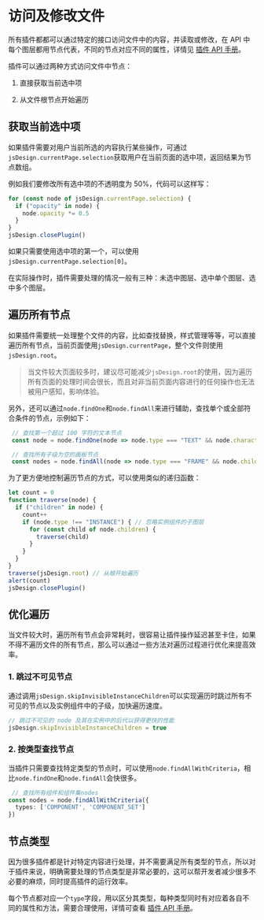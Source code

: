 # 访问及修改文件

所有插件都都可以通过特定的接口访问文件中的内容，并读取或修改，在 API 中每个图层都用节点代表，不同的节点对应不同的属性，详情见 [插件 API 手册](/developer-doc/plugin/API/2.Node-related/1.NodeType)。

插件可以通过两种方式访问文件中节点：

1. 直接获取当前选中项

2. 从文件根节点开始遍历

## 获取当前选中项

如果插件需要对用户当前所选的内容执行某些操作，可通过`jsDesign.currentPage.selection`获取用户在当前页面的选中项，返回结果为节点数组。

例如我们要修改所有选中项的不透明度为 50%，代码可以这样写：

```TypeScript
for (const node of jsDesign.currentPage.selection) {
  if ("opacity" in node) {
    node.opacity *= 0.5
  }
}
jsDesign.closePlugin()
```

如果只需要使用选中项的第一个，可以使用`jsDesign.currentPage.selection[0]`。

在实际操作时，插件需要处理的情况一般有三种：未选中图层、选中单个图层、选中多个图层。

## 遍历所有节点

如果插件需要统一处理整个文件的内容，比如查找替换，样式管理等等，可以直接遍历所有节点，当前页面使用`jsDesign.currentPage`，整个文件则使用`jsDesign.root`。

> 当文件较大页面较多时，建议尽可能减少`jsDesign.root`的使用，因为遍历所有页面的处理时间会很长，而且对非当前页面内容进行的任何操作也无法被用户感知，影响体验。

另外，还可以通过`node.findOne`和`node.findAll`来进行辅助，查找单个或全部符合条件的节点，示例如下：

```TypeScript
 // 查找第一个超过 100 字符的文本节点
 const node = node.findOne(node => node.type === "TEXT" && node.characters.length > 100)

 // 查找所有子级为空的画板节点 
 const nodes = node.findAll(node => node.type === "FRAME" && node.children.length === 0)
```

为了更方便地控制遍历节点的方式，可以使用类似的递归函数：

```TypeScript
let count = 0
function traverse(node) {
  if ("children" in node) {
    count++
    if (node.type !== "INSTANCE") { // 忽略实例组件的子图层
      for (const child of node.children) {
        traverse(child)
      }
    }
  }
}
traverse(jsDesign.root) // 从根开始遍历
alert(count)
jsDesign.closePlugin()
```

## 优化遍历

当文件较大时，遍历所有节点会非常耗时，很容易让插件操作延迟甚至卡住，如果不得不遍历文件的所有节点，那么可以通过一些方法对遍历过程进行优化来提高效率。

### 1. **跳过不可见节点**

通过调用`jsDesign.skipInvisibleInstanceChildren`可以实现遍历时跳过所有不可见的节点以及实例组件中的子级，加快遍历速度。

```TypeScript
// 跳过不可见的 node 及其在实例中的后代以获得更快的性能
jsDesign.skipInvisibleInstanceChildren = true
```

### 2. **按类型查找节点**

当插件只需要查找特定类型的节点时，可以使用`node.findAllWithCriteria`，相比`node.findOne`和`node.findAll`会快很多。

```TypeScript
 // 查找所有组件和组件集nodes 
const nodes = node.findAllWithCriteria({
  types: ['COMPONENT', 'COMPONENT_SET']
})
```

## 节点类型

因为很多插件都是针对特定内容进行处理，并不需要满足所有类型的节点，所以对于插件来说，明确需要处理的节点类型是非常必要的，这可以帮开发者减少很多不必要的麻烦，同时提高插件的运行效率。

每个节点都对应一个`type`字段，用以区分其类型，每种类型同时有对应着各自不同的属性和方法，需要合理使用，详情可查看 [插件 API 手册](/developer-doc/plugin/API/1.Reference/1.intro)。

